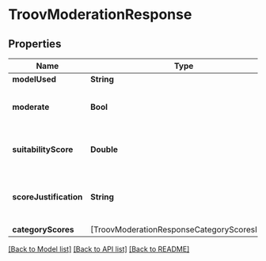 # TroovModerationResponse

## Properties
Name | Type | Description | Notes
------------ | ------------- | ------------- | -------------
**modelUsed** | **String** | The m  | [optional] 
**moderate** | **Bool** | Indicates if the troov should be moderated  | [optional] 
**suitabilityScore** | **Double** | The suitability score of the troov  | [optional] 
**scoreJustification** | **String** | The justification for the suitability score  | [optional] 
**categoryScores** | [TroovModerationResponseCategoryScoresInner] |  | [optional] 

[[Back to Model list]](../README.md#documentation-for-models) [[Back to API list]](../README.md#documentation-for-api-endpoints) [[Back to README]](../README.md)



